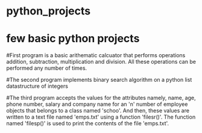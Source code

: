 # python_projects
# few basic python projects

#First program is a basic arithematic calcuator that performs operations addition, subtraction, multiplication and division. All these operations can be performed any number of times.

#The second program implements binary search algorithm on a python list datastructure of integers

#The third program accepts the values for the attributes namely, name, age, phone number, salary and company name for an 'n' number of employee objects that belongs to a class named 'schoo'. And then, these values are written to a text file named 'emps.txt' using a function 'filesr()'. The function named 'filesp()' is used to print the contents of the file 'emps.txt'.
